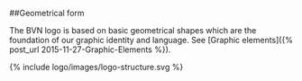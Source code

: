 <section id="logo-page-geometrical-form"></section>


##Geometrical form

The BVN logo is based on basic geometrical shapes which are the foundation of our graphic identity and language.
See [Graphic elements]({% post_url 2015-11-27-Graphic-Elements %}).

{% include logo/images/logo-structure.svg %}
